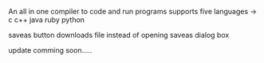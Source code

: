 An all in one compiler to code and run programs 
supports five languages -> c c++ java ruby python


saveas button downloads file instead of opening saveas dialog box 

update comming soon.....

